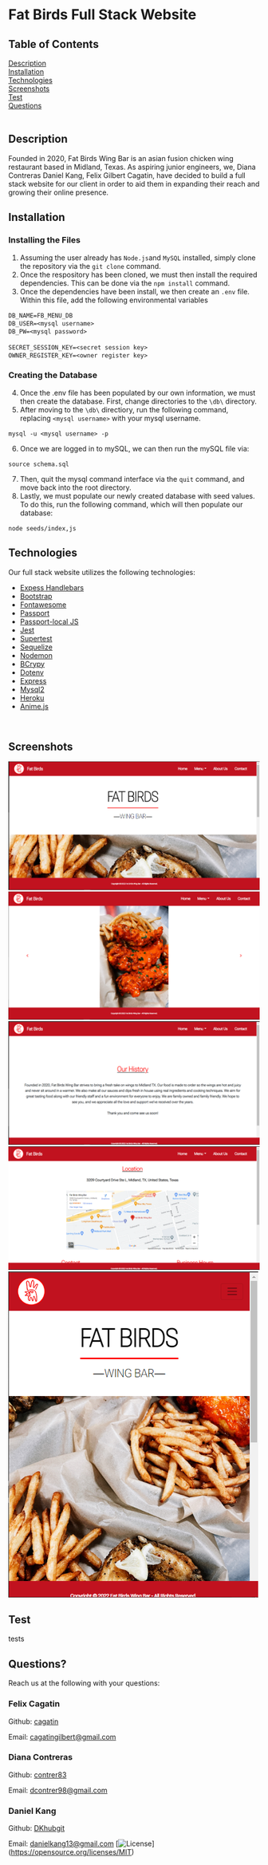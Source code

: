 # Fat Birds Full Stack Website

## Table of Contents
[Description](#description) <br />
[Installation](#installation) <br />
[Technologies](#technologies) <br />
[Screenshots](#screenshots) <br />
[Test](#test) <br />
[Questions](#questions) <br />
<br />

## Description
Founded in 2020, Fat Birds Wing Bar is an asian fusion chicken wing restaurant based in Midland, Texas. As aspiring junior engineers, we, Diana Contreras
Daniel Kang, Felix Gilbert Cagatin, have decided to build a full stack website for our client in order to aid them in expanding their reach and growing their online presence. <br />

## Installation
### Installing the Files
1. Assuming the user already has ```Node.js```and ```MySQL``` installed, simply clone the repository via the ```git clone``` command. 
2. Once the respository has been cloned, we must then install the required dependencies. This can be done via the ```npm install``` command. 
3. Once the dependencies have been install, we then create an ```.env``` file. Within this file, add the following environmental variables
```
DB_NAME=FB_MENU_DB
DB_USER=<mysql username>
DB_PW=<mysql password>

SECRET_SESSION_KEY=<secret session key>
OWNER_REGISTER_KEY=<owner register key>
```
### Creating the Database
4. Once the .env file has been populated by our own information, we must then create the database. First, change directories to the ```\db\``` directory. 
5. After moving to the ```\db\``` directiory, run the following command, replacing ```<mysql username>``` with your mysql username. <br/> 
```
mysql -u <mysql username> -p
```
6. Once we are logged in to mySQL, we can then run the mySQL file via:
```
source schema.sql
```
7. Then, quit the mysql command interface via the ```quit``` command, and move back into the root directory.
8. Lastly, we must populate our newly created database with seed values. To do this, run the following command, which will then populate our database:
```
node seeds/index,js
```
## Technologies
Our full stack website utilizes the following technologies:
* [Expess Handlebars](https://www.npmjs.com/package/express-handlebars)
* [Bootstrap](https://getbootstrap.com/)
* [Fontawesome](https://fontawesome.com/)
* [Passport](https://www.npmjs.com/package/passport)
* [Passport-local JS](https://www.passportjs.org/packages/passport-local/)
* [Jest](https://www.npmjs.com/package/jest)
* [Supertest](https://www.npmjs.com/package/supertest)
* [Sequelize](https://sequelize.org/)
* [Nodemon](https://www.npmjs.com/package/nodemon)
* [BCrypy](https://www.npmjs.com/package/bcrypt)
* [Dotenv](https://www.npmjs.com/package/dotenv)
* [Express](https://expressjs.com/)
* [Mysql2](https://www.npmjs.com/package/mysql2)
* [Heroku](https://www.heroku.com/)
* [Anime.js](https://animejs.com/)
<br/>

## Screenshots
![](/public/images/screenshot_main.PNG) <br/>
![](/public/images/screenshot_menu_chicken.PNG) <br >
![](/public/images/screenshot_about.PNG) <br >
![](/public/images/screenshot_contact.PNG) <br >
![](/public/images/screenshot_mobile.PNG) <br >

## Test
tests <br/>

## Questions? 
Reach us at the following with your questions: <br/>
### Felix Cagatin
Github: [cagatin](https://github.com/cagatin)

Email: cagatingilbert@gmail.com


### Diana Contreras
Github: [contrer83](https://github.com/contrer83)

Email: dcontrer98@gmail.com


### Daniel Kang
Github: [DKhubgit](https://github.com/DKhubgit)

Email: danielkang13@gmail.com
[![License](https://img.shields.io/badge/License-MIT-yellow.svg)]
<br/>
(https://opensource.org/licenses/MIT)